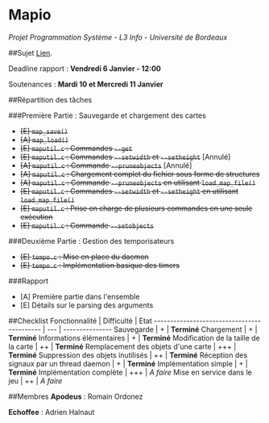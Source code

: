 # Mapio
_Projet Programmation Système - L3 Info - Université de Bordeaux_

##Sujet
[Lien](http://dept-info.labri.fr/ENSEIGNEMENT/prs/feuilles-de-td/projet.pdf).

Deadline rapport : **Vendredi 6 Janvier - 12:00**

Soutenances : **Mardi 10 et Mercredi 11 Janvier**

##Répartition des tâches

###Première Partie : Sauvegarde et chargement des cartes 
- ~~[E] `map_save()`~~
- ~~[A] `map_load()`~~
- ~~[E] `maputil.c` : Commandes `--get`~~
- ~~[E] `maputil.c` : Commandes `--setwidth` et `--setheight`~~ [Annulé]
- ~~[A] `maputil.c` : Commande `--pruneobjects`~~ [Annulé]
- ~~[A] `maputil.c` : Chargement complet du fichier sous forme de structures~~
- ~~[A] `maputil.c` : Commande `--pruneobjects` en utilisant `load_map_file()`~~
- ~~[E] `maputil.c` : Commandes `--setwidth` et `--setheight` en utilisant `load_map_file()`~~
- ~~[E] `maputil.c` : Prise en charge de plusieurs commandes en une seule exécution~~
- ~~[E] `maputil.c` : Commande `--setobjects`~~

###Deuxième Partie : Gestion des temporisateurs
- ~~[E] `tempo.c` : Mise en place du daemon~~
- ~~[E] `tempo.c` : Implémentation basique des timers~~

###Rapport
- [A] Première partie dans l'ensemble
- [E] Détails sur le parsing des arguments

##Checklist
Fonctionnalité                              | Difficulté | Etat
------------------------------------------- | --- | ---------------
Sauvegarde                                  | +   | **Terminé**
Chargement                                  | +   | **Terminé**
Informations élémentaires                   | +   | **Terminé**
Modification de la taille de la carte       | ++  | **Terminé**
Remplacement des objets d'une carte         | +++ | **Terminé**
Suppression des objets inutilisés           | ++  | **Terminé**
Réception des signaux par un thread daemon  | +   | **Terminé**
Implémentation simple                       | +   | **Terminé**
Implémentation complète                     | +++ | *A faire*
Mise en service dans le jeu                 | ++  | *A faire*

##Membres
**Apodeus** : Romain Ordonez

**Echoffee** : Adrien Halnaut
 
